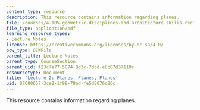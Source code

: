 ```yaml
---
content_type: resource
description: This resource contains information regarding planes.
file: /courses/4-105-geometric-disciplines-and-architecture-skills-reciprocal-methodologies-fall-2012/076806573ce21f9978adfe5d8076d26c_MIT4_105F12_lec2-planes.pdf
file_type: application/pdf
learning_resource_types:
- Lecture Notes
license: https://creativecommons.org/licenses/by-nc-sa/4.0/
ocw_type: OCWFile
parent_title: Lecture Notes
parent_type: CourseSection
parent_uid: f23c7a77-5874-8d3c-7dcd-e8c87d37110c
resourcetype: Document
title: 'Lecture 2: Planes, Planes, Planes'
uid: 07680657-3ce2-1f99-78ad-fe5d8076d26c
---
```

This resource contains information regarding planes.